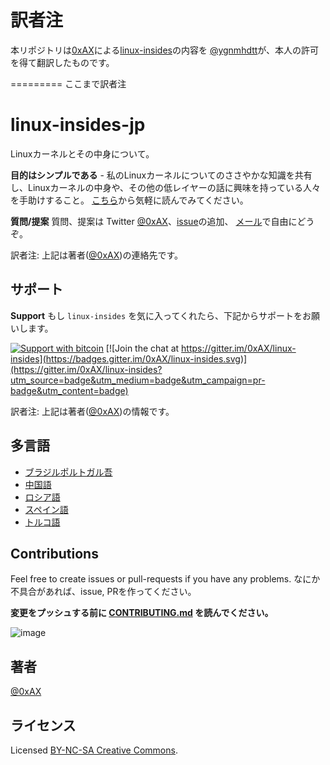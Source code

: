 # 訳者注

本リポジトリは[0xAX](https://github.com/0xAX)による[linux-insides](https://github.com/0xAX/linux-insides)の内容を
[@ygnmhdtt](https://github.com/ygnmhdtt)が、本人の許可を得て翻訳したものです。

========= ここまで訳者注


linux-insides-jp
================

Linuxカーネルとその中身について。

**目的はシンプルである** - 私のLinuxカーネルについてのささやかな知識を共有し、Linuxカーネルの中身や、その他の低レイヤーの話に興味を持っている人々を手助けすること。
[こちら](https://github.com/ygnmhdtt/linux-insides-jp/blob/master/SUMMARY.md)から気軽に読んでみてください。

**質問/提案** 質問、提案は Twitter [@0xAX](https://twitter.com/0xAX)、[issue](https://github.com/0xAX/linux-insides/issues/new)の追加、
[メール]((mailto:anotherworldofworld@gmail.com))で自由にどうぞ。

訳者注: 上記は著者([@0xAX](https://twitter.com/0xAX))の連絡先です。

サポート
--------

**Support** もし `linux-insides` を気に入ってくれたら、下記からサポートをお願いします。

[![Support with bitcoin](https://img.shields.io/badge/donate-bitcoin-green.svg)](https://www.coinbase.com/checkouts/0bfa452a41cf52c0b3f99500b4f31685) [![Join the chat at https://gitter.im/0xAX/linux-insides](https://badges.gitter.im/0xAX/linux-insides.svg)](https://gitter.im/0xAX/linux-insides?utm_source=badge&utm_medium=badge&utm_campaign=pr-badge&utm_content=badge)

訳者注: 上記は著者([@0xAX](https://twitter.com/0xAX))の情報です。

多言語
------

  * [ブラジルポルトガル吾](https://github.com/mauri870/linux-insides)
  * [中国語](https://github.com/MintCN/linux-insides-zh)
  * [ロシア語](https://github.com/proninyaroslav/linux-insides-ru)
  * [スペイン語](https://github.com/leolas95/linux-insides)
  * [トルコ語](https://github.com/ayyucedemirbas/linux-insides_Turkish)

Contributions
--------------

Feel free to create issues or pull-requests if you have any problems.
なにか不具合があれば、issue, PRを作ってください。

**変更をプッシュする前に [CONTRIBUTING.md](https://github.com/ygnmhdtt/linux-insides-jp/blob/master/CONTRIBUTING.md) を読んでください。**

![image](http://oi58.tinypic.com/23upobq.jpg)

著者
---------------

[@0xAX](https://twitter.com/0xAX)

ライセンス
-------------

Licensed [BY-NC-SA Creative Commons](http://creativecommons.org/licenses/by-nc-sa/4.0/).
